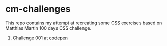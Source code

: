 # cm-challenges

This repo contains my attempt at recreating some CSS exercises based on Matthias Martin 100 days CSS challenge. 

1. Challenge 001 at [codepen](https://codepen.io/anylerolero/pen/MXxXaB)
